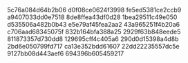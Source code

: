 5c76a084d64b2b06
d0f08ce0624f3998
fe5ed5381ce2ccb9
a9407033dd0e7518
8de8ffea43df0d28
1bea29511c49e050
d535506a482b0b43
e5e79af45fea2aa2
43a965251f4b20a6
c706aad68345075f
832b164bfa388a25
2929f63b848eede5
811873357d730dd8
129695cff4c405a6
290d0d15398a4d8b
2bd6e050799fd717
ca13e352bdd61607
22dd22235557dc5e
9127bb08d443aef6
694396b605459217
